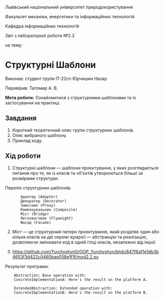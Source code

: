 Львівський національний університет природокористування

Факультет механіки, енергетики та інформаційних технологій

Кафедра інформаційних технологій

Звіт з лабораторної роботи №2.2

на тему: 
 # Структурні Шаблони


Виконав: студент групи ІТ-22сп Юрчишин Назар

Перевірив: Татомир А. В.

**Мета роботи:** 
Ознайомитися з структурними шаблонами та їх застосування на практиці.
 
 ## Завдання
1. Короткий теоретичний опис групи структурних шаблонів.
2. Опис вибраного шаблону.
3. Приклад коду.

 ## Хід роботи
1. Структурні шаблони — шаблони проєктування, у яких розглядається питання про те,
як із класів та об'єктів утворюються більші за розмірами структури. 
 
 Перелік структурних шаблонів:
  
           Адаптер (Adapter)
           Декоратор (Decorator)
           Замісник (Proxy)
           Компонувальник (Composite)
           Міст (Bridge)
           Легковаговик (Flyweight)
           Фасад (Facade)
 
2. Міст — це структурний патерн проектування, який розділяє один або кілька класів на дві окремі ієрархії — абстракцію та реалізацію, 
дозволяючи змінювати код в одній гілці класів, незалежно від іншої.

3. https://github.com/Yurchyshyn0/OOP_Yurchyshyn/blob/847f6af1e1db3b4653f3d422c0460bae058e1f1f/mod2.2.py

  Результат програми:
   
        Abstraction: Base operation with:
        ConcreteImplementationA: Here's the result on the platform A.

        ExtendedAbstraction: Extended operation with:
        ConcreteImplementationB: Here's the result on the platform B.
